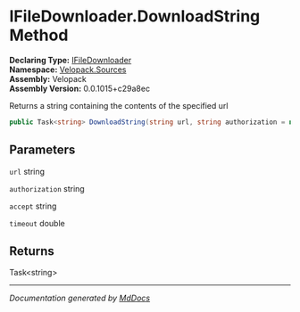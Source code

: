 ﻿<!--  
  <auto-generated>   
    The contents of this file were generated by a tool.  
    Changes to this file may be list if the file is regenerated  
  </auto-generated>   
-->

# IFileDownloader.DownloadString Method

**Declaring Type:** [IFileDownloader](../index.md)  
**Namespace:** [Velopack.Sources](../../index.md)  
**Assembly:** Velopack  
**Assembly Version:** 0.0.1015+c29a8ec

Returns a string containing the contents of the specified url

```csharp
public Task<string> DownloadString(string url, string authorization = null, string accept = null, double timeout = 30);
```

## Parameters

`url`  string

`authorization`  string

`accept`  string

`timeout`  double

## Returns

Task\<string\>

___

*Documentation generated by [MdDocs](https://github.com/ap0llo/mddocs)*
